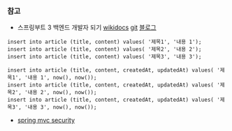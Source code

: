 ###  참고 
- 스프링부트 3 백엔드 개발자 되기 [wikidocs](https://wikidocs.net/book/14881) [git](https://github.com/shinsunyoung/springboot-developer) [블로그](https://jhzlo.tistory.com/30?category=1266964)

```
insert into article (title, content) values( '제목1', '내용 1');
insert into article (title, content) values( '제목2', '내용 2');
insert into article (title, content) values( '제목3', '내용 3');
```
```
insert into article (title, content, createdAt, updatedAt) values( '제목1', '내용 1', now(), now());
insert into article (title, content, createdAt, updatedAt) values( '제목2', '내용 2', now(), now());
insert into article (title, content, createdAt, updatedAt) values( '제목3', '내용 3', now(), now());
```

- [spring mvc security](https://docs.spring.io/spring-boot/reference/web/spring-security.html#web.security.spring-mvc)
